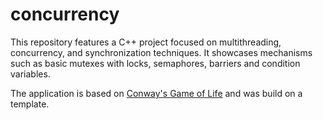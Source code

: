 # concurrency

This repository features a C++ project focused on multithreading, concurrency, and synchronization techniques. It showcases mechanisms such as basic mutexes with locks, semaphores, barriers and condition variables.

The application is based on [Conway's Game of Life](https://en.wikipedia.org/wiki/Conway%27s_Game_of_Life) and was build on a template.
